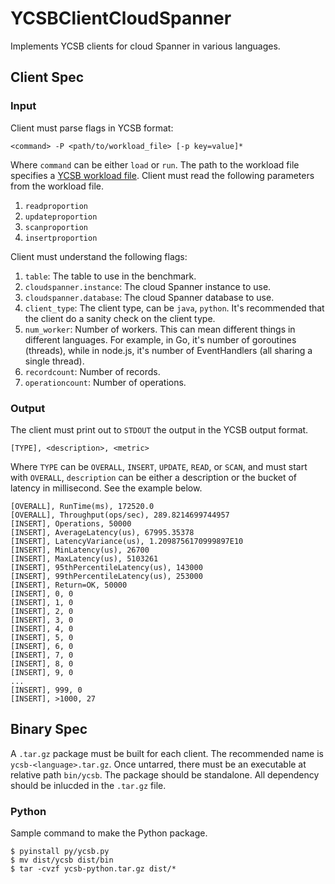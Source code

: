 # YCSBClientCloudSpanner

Implements YCSB clients for cloud Spanner in various languages.

## Client Spec

### Input

Client must parse flags in YCSB format:

```
<command> -P <path/to/workload_file> [-p key=value]*
```

Where `command` can be either `load` or `run`. The path to the workload file
specifies a [YCSB workload file](https://github.com/brianfrankcooper/YCSB/blob/master/workloads/workload_template).
Client must read the following parameters from the workload file.
1. `readproportion`
2. `updateproportion`
3. `scanproportion`
4. `insertproportion`

Client must understand the following flags:
1. `table`: The table to use in the benchmark.
1. `cloudspanner.instance`: The cloud Spanner instance to use.
1. `cloudspanner.database`: The cloud Spanner database to use.
1. `client_type`: The client type, can be `java`, `python`. It's recommended
   that the client do a sanity check on the client type.
1. `num_worker`: Number of workers. This can mean different things in
   different languages. For example, in Go, it's number of goroutines (threads),
   while in node.js, it's number of EventHandlers (all sharing a single thread).
1. `recordcount`: Number of records.
1. `operationcount`: Number of operations.

### Output

The client must print out to `STDOUT` the output in the YCSB output format.

```
[TYPE], <description>, <metric>
```

Where `TYPE` can be `OVERALL`, `INSERT`, `UPDATE`, `READ`, or `SCAN`, and
must start with `OVERALL`, `description` can be either a description or the
bucket of latency in millisecond. See the example below.

```
[OVERALL], RunTime(ms), 172520.0
[OVERALL], Throughput(ops/sec), 289.8214699744957
[INSERT], Operations, 50000
[INSERT], AverageLatency(us), 67995.35378
[INSERT], LatencyVariance(us), 1.2098756170999897E10
[INSERT], MinLatency(us), 26700
[INSERT], MaxLatency(us), 5103261
[INSERT], 95thPercentileLatency(us), 143000
[INSERT], 99thPercentileLatency(us), 253000
[INSERT], Return=OK, 50000
[INSERT], 0, 0
[INSERT], 1, 0
[INSERT], 2, 0
[INSERT], 3, 0
[INSERT], 4, 0
[INSERT], 5, 0
[INSERT], 6, 0
[INSERT], 7, 0
[INSERT], 8, 0
[INSERT], 9, 0
...
[INSERT], 999, 0
[INSERT], >1000, 27
```

## Binary Spec

A `.tar.gz` package must be built for each client. The recommended name is
`ycsb-<language>.tar.gz`. Once untarred, there must be an executable at
relative path `bin/ycsb`. The package should be standalone. All dependency
should be inlucded in the `.tar.gz` file.

### Python

Sample command to make the Python package.

```
$ pyinstall py/ycsb.py
$ mv dist/ycsb dist/bin
$ tar -cvzf ycsb-python.tar.gz dist/*
```
